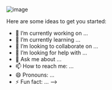  ![image](https://user-images.githubusercontent.com/118725578/224955383-2b665605-ad3e-44ff-a601-6a15f20e2cbf.png)





Here are some ideas to get you started:

- 🔭 I’m currently working on ...
- 🌱 I’m currently learning ...
- 👯 I’m looking to collaborate on ...
- 🤔 I’m looking for help with ...
- 💬 Ask me about ...
- 📫 How to reach me: ...
- 😄 Pronouns: ...
- ⚡ Fun fact: ...
-->
